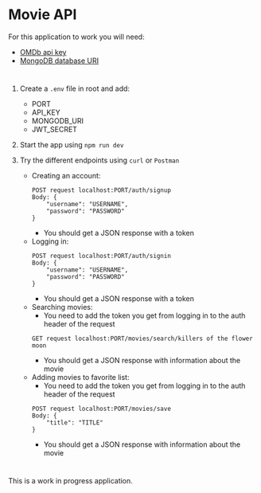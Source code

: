 # Movie API

For this application to work you will need:
  - [OMDb api key](https://www.omdbapi.com/)
  - [MongoDB database URI](https://www.mongodb.com/atlas/database)
#

1. Create a ```.env``` file in root and add:
     - PORT
     - API_KEY
     - MONGODB_URI
     - JWT_SECRET
2. Start the app using ```npm run dev```

3. Try the different endpoints using ```curl``` or ```Postman```
    - Creating an account: 
      ```
      POST request localhost:PORT/auth/signup
      Body: {
          "username": "USERNAME",
          "password": "PASSWORD"
      }
      ```
      - You should get a JSON response with a token
    - Logging in:
      ```
      POST request localhost:PORT/auth/signin
      Body: {
          "username": "USERNAME",
          "password": "PASSWORD"
      }
      ```
      - You should get a JSON response with a token
    - Searching movies: 
      - You need to add the token you get from logging in to the auth header of the request
      ```
      GET request localhost:PORT/movies/search/killers of the flower moon
      ```
      - You should get a JSON response with information about the movie
    - Adding movies to favorite list:
      - You need to add the token you get from logging in to the auth header of the request
      ```
      POST request localhost:PORT/movies/save
      Body: {
          "title": "TITLE"
      }
      ```
      - You should get a JSON response with information about the movie

#
This is a work in progress application.